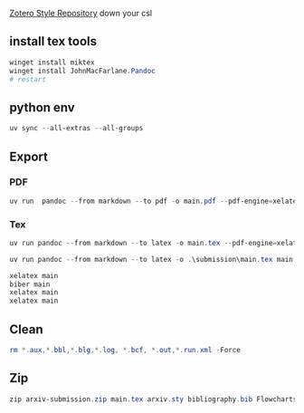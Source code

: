 

[Zotero Style Repository](https://www.zotero.org/styles) down your csl 

## install tex tools
```powershell
winget install miktex
winget install JohnMacFarlane.Pandoc
# restart
```
## python env
```powershell
uv sync --all-extras --all-groups
```

##  Export
### PDF
```powershell
uv run  pandoc --from markdown --to pdf -o main.pdf --pdf-engine=xelatex main.md --mathjax --citeproc --template=template.tex --filter=table_filter.py --csl=ieee.csl --bibliography=bibliography.bib
```

### Tex
```powershell
uv run pandoc --from markdown --to latex -o main.tex --pdf-engine=xelatex main.md --mathjax --citeproc --template=template.tex --filter=table_filter.py --csl=ieee.csl --bibliography=bibliography.bib
```

```powershell
uv run pandoc --from markdown --to latex -o .\submission\main.tex main.md --template=output.tex --biblatex --filter=table_filter.py --bibliography=bibliography.bib --mathjax
```


```powershell
xelatex main
biber main
xelatex main
xelatex main
```


## Clean
```powershell
rm *.aux,*.bbl,*.blg,*.log, *.bcf, *.out,*.run.xml -Force
```

## Zip

```powershell
zip arxiv-submission.zip main.tex arxiv.sty bibliography.bib Flowcharts.pdf main.bbl orcid.pdf
```